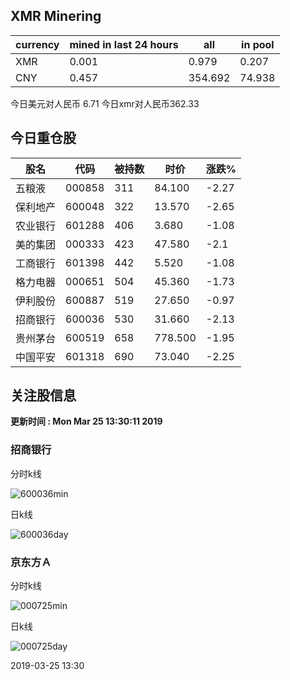 ## XMR Minering

|currency|mined in last 24 hours|all|in pool|
|---|---|---|---|
|XMR|0.001|0.979|0.207|
|CNY|0.457|354.692|74.938|

今日美元对人民币 6.71	今日xmr对人民币362.33


## 今日重仓股 

|股名|代码|被持数|时价|涨跌%|
|---|---|---|---|---|
|五粮液|000858|311|84.100|-2.27|
|保利地产|600048|322|13.570|-2.65|
|农业银行|601288|406|3.680|-1.08|
|美的集团|000333|423|47.580|-2.1|
|工商银行|601398|442|5.520|-1.08|
|格力电器|000651|504|45.360|-1.73|
|伊利股份|600887|519|27.650|-0.97|
|招商银行|600036|530|31.660|-2.13|
|贵州茅台|600519|658|778.500|-1.95|
|中国平安|601318|690|73.040|-2.25|

## 关注股信息
**更新时间 : Mon Mar 25 13:30:11 2019**
### 招商银行 
分时k线

![600036min](http://image.sinajs.cn/newchart/min/n/sh600036.gif)

日k线

![600036day](http://image.sinajs.cn/newchart/daily/n/sh600036.gif)

### 京东方Ａ 
分时k线

![000725min](http://image.sinajs.cn/newchart/min/n/sz000725.gif)

日k线

![000725day](http://image.sinajs.cn/newchart/daily/n/sz000725.gif)

2019-03-25 13:30